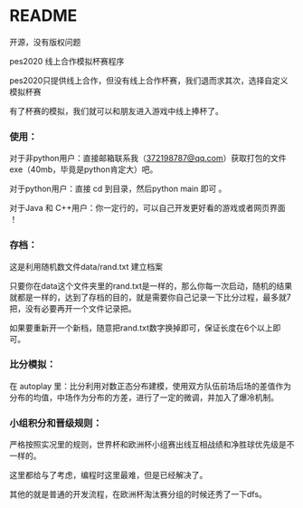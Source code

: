 # README 

开源，没有版权问题

pes2020 线上合作模拟杯赛程序

pes2020只提供线上合作，但没有线上合作杯赛，我们退而求其次，选择自定义模拟杯赛

有了杯赛的模拟，我们就可以和朋友进入游戏中线上捧杯了。

### 使用：

对于非python用户：直接邮箱联系我（372198787@qq.com）获取打包的文件exe（40mb，毕竟是python肯定大）吧。

对于python用户：直接 cd 到目录，然后python main 即可 。

对于Java 和 C++用户：你一定行的，可以自己开发更好看的游戏或者网页界面 ！

### 存档：

这是利用随机数文件data/rand.txt 建立档案

只要你在data这个文件夹里的rand.txt是一样的，那么你每一次启动，随机的结果就都是一样的，达到了存档的目的，就是需要你自己记录一下比分过程，最多就7把，没有必要再开一个文件记录把。

如果要重新开一个新档，随意把rand.txt数字换掉即可，保证长度在6个以上即可。

### 比分模拟：

在 autoplay 里：比分利用对数正态分布建模，使用双方队伍前场后场的差值作为分布的均值，中场作为分布的方差，进行了一定的微调，并加入了爆冷机制。 

### 小组积分和晋级规则：

严格按照实况里的规则，世界杯和欧洲杯小组赛出线互相战绩和净胜球优先级是不一样的。

这里都给与了考虑，编程时这里最难，但是已经解决了。



其他的就是普通的开发流程，在欧洲杯淘汰赛分组的时候还秀了一下dfs。

